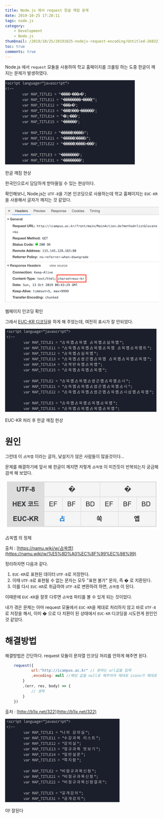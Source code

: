 ```yaml
---
title: Node.js 에서 request 한글 깨짐 문제
date: 2019-10-25 17:28:11
tags: node.js
category:
    - Development
    - Node.js
thumbnail: /2019/10/25/20191025-nodejs-request-encoding/Untitled-26832150-96d7-4be8-840b-5729f29cb4b7.png
toc: true
comments: true
---
```


Node.js 에서 `request` 모듈을 사용하여 학교 홈페이지를 크롤링 하는 도중 한글이 깨지는 문제가 발생하였다.

<!--More-->

![](/2019/10/25/20191025-nodejs-request-encoding/Untitled-d219658d-d514-4845-9409-4415100cc5b5.png)

한글 깨짐 현상

한국인으로서 담담하게 받아들일 수 있는 현상이다.

확인해보니, Node.js는 `UTF-8`을 기본 인코딩으로 사용하는데 학교 홈페이지는 `EUC-KR`을 사용해서 글자가 깨지는 것 같았다.

![](/2019/10/25/20191025-nodejs-request-encoding/Untitled-a33c1e21-f337-49fa-88e8-5c9a295c8edc.png)

웹페이지 인코딩 확인

그래서 [EUC-KR 디코딩](https://stories.pe.kr/215)을 하게 해 주었는데, 여전히 표시가 잘 안되었다.

![](/2019/10/25/20191025-nodejs-request-encoding/Untitled-26832150-96d7-4be8-840b-5729f29cb4b7.png)

EUC-KR 처리 후 한글 깨짐 현상

# 원인

그런데 이 `占쏙옙` 이라는 글자, 낯설지가 않은 사람들이 많을것이다...

문제를 해결하기에 앞서 왜 한글이 깨지면 저렇게 `占쏙옙` 이 미친듯이 반복되는지 궁금해 검색 해 보았다.

![](/2019/10/25/20191025-nodejs-request-encoding/Untitled-2cb0ef53-9f81-4a33-8be9-a59c61bd3a30.png)

占쏙옙 의 정체

출처 : [https://namu.wiki/w/占쏙옙](https://namu.wiki/w/%E5%8D%A0%EC%8F%99%EC%98%99)

정리하자면 다음과 같다.

1. `EUC-KR`로 표현된 데이터 `UTF-8`로 저장한다.
2. 이때 `UTF-8`로 표현될 수 없는 문자는 모두 "표현 불가" 문자, 즉 � 로 치환된다.
3. 이를 다시 `EUC-KR`로 취급하여 `UTF-8`로 변환하려 하면, `占쏙옙` 이 된다.

이때문에 `EUC-KR`을 잘못 다루면 `占쏙옙` 파티를 볼 수 있게 되는 것이었다.

내가 겪은 문제는 아마 request 모듈에서 `EUC-KR`을 제대로 처리하지 않고 바로 `UTF-8`로 저장을 해서, 이미 � 으로 다 치환이 된 상태에서 `EUC-KR` 디코딩을 시도한게 원인인 것 같았다.

# 해결방법

해결방법은 간단하다. request 모듈이 문자열 인코딩 처리를 안하게 해주면 된다.

```javascript
    request({
    		url:"http://icampus.ac.kr" // 원하는 url값을 입력
    		,encoding: null //해당 값을 null로 해주어야 제대로 iconv가 제대로 decode 해준다.
    	}
    	,(err, res, body) => {
    		// 생략
    	}
    })
```
출처 : [http://b1ix.net/322](http://b1ix.net/322)

![](/2019/10/25/20191025-nodejs-request-encoding/Untitled-ffb78e78-64e5-4140-b438-bfa4bba91389.png)

야! 잘된다